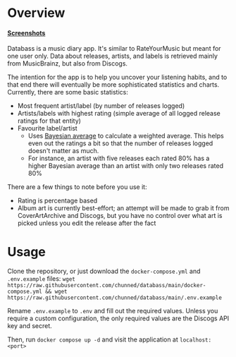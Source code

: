 # Overview

#### [Screenshots](./screenshots)

Databass is a music diary app. It's similar to RateYourMusic but meant for one user only. Data about releases, artists, and labels is retrieved mainly from MusicBrainz, but also from Discogs. 

The intention for the app is to help you uncover your listening habits, and to that end there will eventually be more sophisticated statistics and charts. Currently, there are some basic statistics:
- Most frequent artist/label (by number of releases logged)
- Artists/labels with highest rating (simple average of all logged release ratings for that entity)
- Favourite label/artist
  - Uses [Bayesian average](https://en.wikipedia.org/wiki/Bayesian_average) to calculate a weighted average. This helps even out the ratings a bit so that the number of releases logged doesn't matter as much.
  - For instance, an artist with five releases each rated 80% has a higher Bayesian average than an artist with only two releases rated 80%

There are a few things to note before you use it:
- Rating is percentage based
- Album art is currently best-effort; an attempt will be made to grab it from CoverArtArchive and Discogs, but you have no control over what art is picked unless you edit the release after the fact

# Usage
Clone the repository, or just download the `docker-compose.yml` and `.env.example` files: `wget https://raw.githubusercontent.com/chunned/databass/main/docker-compose.yml && wget https://raw.githubusercontent.com/chunned/databass/main/.env.example`

Rename `.env.example` to `.env` and fill out the required values. Unless you require a custom configuration, the only required values are the Discogs API key and secret.

Then, run `docker compose up -d` and visit the application at `localhost:<port>`

